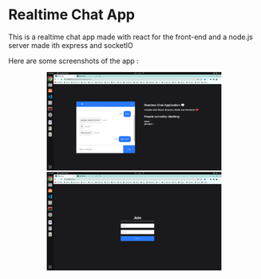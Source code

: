 # Realtime Chat App

<p align="left">
  This is a realtime chat app made with react for the front-end and a node.js server made ith express and socketIO<br>
</p>
<p>
  Here are some screenshots of the app :
</p>
<p align="center">
  <img src="https://raw.githubusercontent.com/GrandChefDotKong/react-express-socketio-chat/main/assets/chat-1.png" width="350" title="hover text">
  <img src="https://raw.githubusercontent.com/GrandChefDotKong/react-express-socketio-chat/main/assets/chat-2.png" width="350" title="hover text">
</p>
